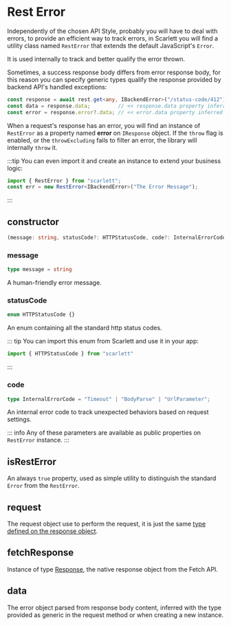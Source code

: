 # Rest Error

Independently of the chosen API Style, probably you will have to deal with errors, to provide an efficient way to track errors, in Scarlett you will find a utility class named `RestError` that extends the default JavaScript's `Error`.

It is used internally to track and better qualify the error thrown.

Sometimes, a success response body differs from error response body, for this reason you can specify generic types qualify the response provided by backend API's handled exceptions:

```ts
const response = await rest.get<any, IBackendError>("/status-code/412");
const data = response.data;         // << response.data property inferred as null because of the error
const error = response.error?.data; // << error.data property inferred as IBackendError
```

When a request's response has an error, you will find an instance of `RestError` as a property named **error** on `IResponse` object. If the `throw` flag is enabled, or the `throwExcluding` fails to filter an error, the library will internally `throw` it.

:::tip
You can even import it and create an instance to extend your business logic:

```ts
import { RestError } from "scarlett";
const err = new RestError<IBackendError>("The Error Message");
```
:::

## constructor

```ts
(message: string, statusCode?: HTTPStatusCode, code?: InternalErrorCode)
```

### message

```ts
type message = string
```

A human-friendly error message.

### statusCode

```ts
enum HTTPStatusCode {}
```

An enum containing all the standard http status codes.

::: tip
 You can import this enum from Scarlett and use it in your app:
 ```ts
 import { HTTPStatusCode } from "scarlett"
 ```
:::

### code

```ts
type InternalErrorCode = "Timeout" | "BodyParse" | "UrlParameter";
```

An internal error code to track unexpected behaviors based on request settings.

::: info
 Any of these parameters are available as public properties on `RestError` instance.
:::

## isRestError

An always `true` property, used as simple utility to distinguish the standard `Error` from the `RestError`.

## request

The request object use to perform the request, it is just the same [type defined on the response object](/api/response-object.html#request).

## fetchResponse

Instance of type [Response](https://developer.mozilla.org/en-US/docs/Web/API/Response), the native response object from the Fetch API.

## data

The error object parsed from response body content, inferred with the type provided as generic in the request method or when creating a new instance.
